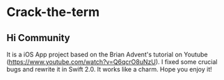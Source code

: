 # Crack-the-term
## Hi Community
It is a iOS App project based on the Brian Advent's tutorial on Youtube (https://www.youtube.com/watch?v=Q6qcrO8uNzU).
I fixed some crucial bugs and rewrite it in Swift 2.0. It works like a charm.
Hope you enjoy it!
